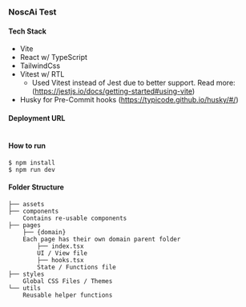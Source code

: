 ### NoscAi Test

#### Tech Stack
- Vite
- React w/ TypeScript
- TailwindCss
- Vitest w/ RTL
  - Used Vitest instead of Jest due to better support. Read more: (https://jestjs.io/docs/getting-started#using-vite)
- Husky for Pre-Commit hooks (https://typicode.github.io/husky/#/)

#### Deployment URL
```

```

#### How to run
    $ npm install
    $ npm run dev

#### Folder Structure
```
├── assets
├── components
    Contains re-usable components
├── pages
    ├── {domain}
    Each page has their own domain parent folder
        ├── index.tsx
        UI / View file
        ├── hooks.tsx
        State / Functions file
├── styles
    Global CSS Files / Themes
└── utils
    Reusable helper functions
```